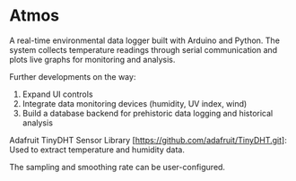# Atmos
A real-time environmental data logger built with Arduino and Python. The system collects temperature readings through serial communication and plots live graphs for monitoring and analysis.

Further developments on the way:
1. Expand UI controls
2. Integrate data monitoring devices (humidity, UV index, wind)
3. Build a database backend for prehistoric data logging and historical analysis

Adafruit TinyDHT Sensor Library [https://github.com/adafruit/TinyDHT.git]:
Used to extract temperature and humidity data.

The sampling and smoothing rate can be user-configured.
